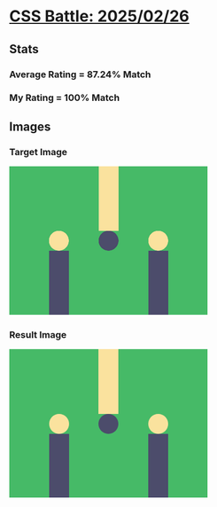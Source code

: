 # [CSS Battle: 2025/02/26](https://cssbattle.dev/play/mkV85GILJYRhVRZQCvWx)

## Stats

### Average Rating = 87.24% Match

### My Rating = 100% Match

## Images

### Target Image

![](./images/target.png)

### Result Image

![](./images/result.png)
